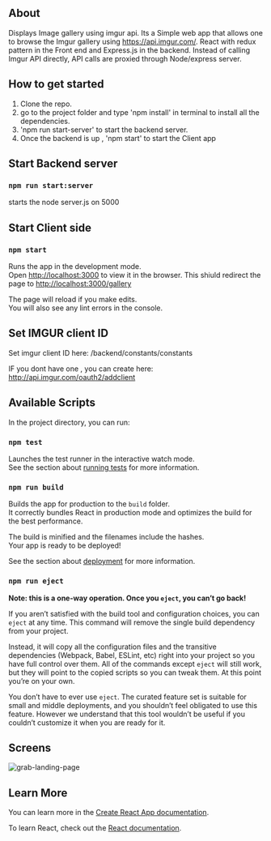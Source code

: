 

## About
Displays Image gallery using imgur api. 
Its a Simple web app that allows one to browse the Imgur gallery using https://api.imgur.com/.
React with redux pattern in the Front end and Express.js in the backend. 
Instead of calling Imgur API directly, API calls are proxied through Node/express server.

## How to get started 
1. Clone the repo.
2. go to the project folder and type 'npm install' in terminal to install all the dependencies.
3. 'npm run start-server' to start the backend server.
4. Once the backend is up , 'npm start' to start the Client app  

## Start Backend server 
### `npm run start:server`
starts the node server.js on 5000

## Start Client side  
### `npm start`

Runs the app in the development mode.<br>
Open [http://localhost:3000](http://localhost:3000) to view it in the browser. This shiuld redirect the page to [http://localhost:3000/gallery](http://localhost:3000/gallery)

The page will reload if you make edits.<br>
You will also see any lint errors in the console.


## Set IMGUR client ID

Set imgur client ID here: /backend/constants/constants

IF you dont have one , you can create here:  http://api.imgur.com/oauth2/addclient

## Available Scripts

In the project directory, you can run:

### `npm test`

Launches the test runner in the interactive watch mode.<br>
See the section about [running tests](https://facebook.github.io/create-react-app/docs/running-tests) for more information.

### `npm run build`

Builds the app for production to the `build` folder.<br>
It correctly bundles React in production mode and optimizes the build for the best performance.

The build is minified and the filenames include the hashes.<br>
Your app is ready to be deployed!

See the section about [deployment](https://facebook.github.io/create-react-app/docs/deployment) for more information.

### `npm run eject`

**Note: this is a one-way operation. Once you `eject`, you can’t go back!**

If you aren’t satisfied with the build tool and configuration choices, you can `eject` at any time. This command will remove the single build dependency from your project.

Instead, it will copy all the configuration files and the transitive dependencies (Webpack, Babel, ESLint, etc) right into your project so you have full control over them. All of the commands except `eject` will still work, but they will point to the copied scripts so you can tweak them. At this point you’re on your own.

You don’t have to ever use `eject`. The curated feature set is suitable for small and middle deployments, and you shouldn’t feel obligated to use this feature. However we understand that this tool wouldn’t be useful if you couldn’t customize it when you are ready for it.

## Screens
![grab-landing-page](https://github.com/rakeshkesavan/imgurapp/blob/master/common/screen/screencast-localhost-3000-2018.12.02-08-17-56.gif)


## Learn More

You can learn more in the [Create React App documentation](https://facebook.github.io/create-react-app/docs/getting-started).

To learn React, check out the [React documentation](https://reactjs.org/).
